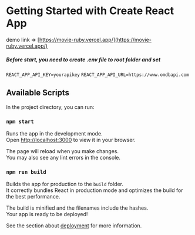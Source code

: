 # Getting Started with Create React App

demo link => [https://movie-ruby.vercel.app/](https://movie-ruby.vercel.app/)

##### Before start, you need to create .env file to root folder and set

`REACT_APP_API_KEY=yourapikey`
`REACT_APP_API_URL=https://www.omdbapi.com`

## Available Scripts

In the project directory, you can run:

### `npm start`

Runs the app in the development mode.\
Open [http://localhost:3000](http://localhost:3000) to view it in your browser.

The page will reload when you make changes.\
You may also see any lint errors in the console.

### `npm run build`

Builds the app for production to the `build` folder.\
It correctly bundles React in production mode and optimizes the build for the best performance.

The build is minified and the filenames include the hashes.\
Your app is ready to be deployed!

See the section about [deployment](https://facebook.github.io/create-react-app/docs/deployment) for more information.
